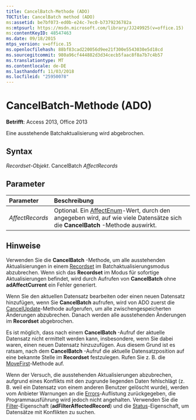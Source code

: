 ```yaml
---
title: CancelBatch-Methode (ADO)
TOCTitle: CancelBatch method (ADO)
ms:assetid: be7bf073-ed0b-e24c-7ec0-b7379236782a
ms:mtpsurl: https://msdn.microsoft.com/library/JJ249925(v=office.15)
ms:contentKeyID: 48547463
ms.date: 09/18/2015
mtps_version: v=office.15
ms.openlocfilehash: 88bf83cad220056d9ee21f300e5543030e5d18cd
ms.sourcegitcommit: 980a96cf444882d3d34cecb5faac8f8a7b7c4b57
ms.translationtype: MT
ms.contentlocale: de-DE
ms.lasthandoff: 11/03/2018
ms.locfileid: "25950078"
---
```

# <a name="cancelbatch-method-ado"></a>CancelBatch-Methode (ADO)

**Betrifft**: Access 2013, Office 2013

Eine ausstehende Batchaktualisierung wird abgebrochen.

## <a name="syntax"></a>Syntax

*Recordset-Objekt*. CancelBatch *AffectRecords*

## <a name="parameters"></a>Parameter

|Parameter|Beschreibung|
|:--------|:----------|
|*AffectRecords* |Optional. Ein [AffectEnum](affectenum.md)-Wert, durch den angegeben wird, auf wie viele Datensätze sich die **CancelBatch** -Methode auswirkt. |

## <a name="remarks"></a>Hinweise

Verwenden Sie die **CancelBatch** -Methode, um alle ausstehenden Aktualisierungen in einem [Recordset](recordset-object-ado.md) im Batchaktualisierungsmodus abzubrechen. Wenn sich das **Recordset** im Modus für sofortige Aktualisierungen befindet, wird durch Aufrufen von **CancelBatch** ohne **adAffectCurrent** ein Fehler generiert.

Wenn Sie den aktuellen Datensatz bearbeiten oder einen neuen Datensatz hinzufügen, wenn Sie **CancelBatch** aufrufen, wird von ADO zuerst die [CancelUpdate](cancelupdate-method-ado.md)-Methode aufgerufen, um alle zwischengespeicherten Änderungen abzubrechen. Danach werden alle ausstehenden Änderungen im **Recordset** abgebrochen.

Es ist möglich, dass nach einem **CancelBatch** -Aufruf der aktuelle Datensatz nicht ermittelt werden kann, insbesondere, wenn Sie dabei waren, einen neuen Datensatz hinzuzufügen. Aus diesem Grund ist es ratsam, nach dem **CancelBatch** -Aufruf die aktuelle Datensatzposition auf eine bekannte Stelle im **Recordset** festzulegen. Rufen Sie z. B. die [MoveFirst](movefirst-movelast-movenext-and-moveprevious-methods-ado.md)-Methode auf.

Wenn der Versuch, die ausstehenden Aktualisierungen abzubrechen, aufgrund eines Konflikts mit den zugrunde liegenden Daten fehlschlägt (z. B. weil ein Datensatz von einem anderen Benutzer gelöscht wurde), werden vom Anbieter Warnungen an die [Errors](errors-collection-ado.md)-Auflistung zurückgegeben, die Programmausführung wird jedoch nicht angehalten. Verwenden Sie die [Filter](filter-property-ado.md)-Eigenschaft (**adFilterAffectedRecord**) und die [Status](status-property-ado-recordset.md)-Eigenschaft, um Datensätze mit Konflikten zu suchen.

